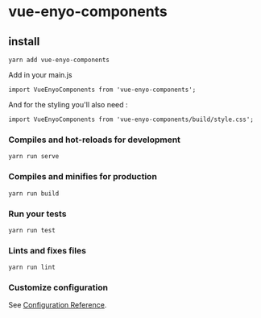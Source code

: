 # vue-enyo-components

## install
```
yarn add vue-enyo-components
```

Add in your main.js 
```
import VueEnyoComponents from 'vue-enyo-components';

```

And for the styling you'll also need :

```
import VueEnyoComponents from 'vue-enyo-components/build/style.css';

```

### Compiles and hot-reloads for development
```
yarn run serve
```

### Compiles and minifies for production
```
yarn run build
```

### Run your tests
```
yarn run test
```

### Lints and fixes files
```
yarn run lint
```

### Customize configuration
See [Configuration Reference](https://cli.vuejs.org/config/).
